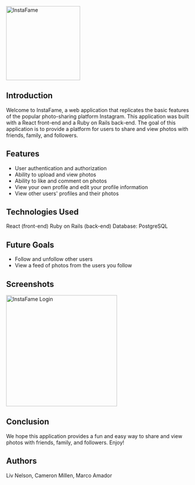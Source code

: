 <img src='https://liv-creative.com/wp-content/uploads/2023/02/instafame-logo.png' alt='InstaFame' width='200'>

## Introduction
Welcome to InstaFame, a web application that replicates the basic features of the popular photo-sharing platform Instagram. This application was built with a React front-end and a Ruby on Rails back-end. The goal of this application is to provide a platform for users to share and view photos with friends, family, and followers.

## Features
- User authentication and authorization
- Ability to upload and view photos
- Ability to like and comment on photos
- View your own profile and edit your profile information
- View other users' profiles and their photos

## Technologies Used
React (front-end)
Ruby on Rails (back-end)
Database: PostgreSQL

## Future Goals
- Follow and unfollow other users
- View a feed of photos from the users you follow

## Screenshots
<img src='https://liv-creative.com/wp-content/uploads/2023/02/InstaFame-Landing.png' alt='InstaFame Login' width='300'>

## Conclusion
We hope this application provides a fun and easy way to share and view photos with friends, family, and followers. Enjoy!

## Authors
Liv Nelson, Cameron Millen, Marco Amador

